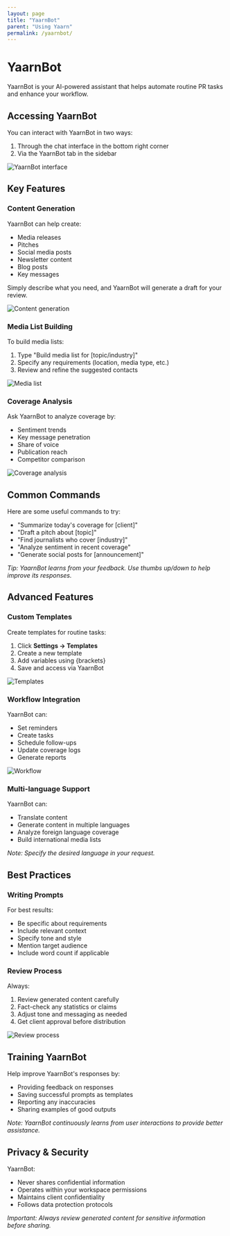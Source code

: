 ```yaml
---
layout: page
title: "YaarnBot"
parent: "Using Yaarn"
permalink: /yaarnbot/
---
```


# YaarnBot

YaarnBot is your AI-powered assistant that helps automate routine PR tasks and enhance your workflow.

## Accessing YaarnBot

You can interact with YaarnBot in two ways:

1. Through the chat interface in the bottom right corner
2. Via the YaarnBot tab in the sidebar

![YaarnBot interface](/assets/images/image33.jpg)

## Key Features

### Content Generation

YaarnBot can help create:

- Media releases
- Pitches
- Social media posts
- Newsletter content
- Blog posts
- Key messages

Simply describe what you need, and YaarnBot will generate a draft for your review.

![Content generation](/assets/images/image44.jpg)

### Media List Building

To build media lists:

1. Type "Build media list for [topic/industry]"
2. Specify any requirements (location, media type, etc.)
3. Review and refine the suggested contacts

![Media list](/assets/images/image49.jpg)

### Coverage Analysis

Ask YaarnBot to analyze coverage by:

- Sentiment trends
- Key message penetration
- Share of voice
- Publication reach
- Competitor comparison

![Coverage analysis](/assets/images/image51.jpg)

## Common Commands

Here are some useful commands to try:

- "Summarize today's coverage for [client]"
- "Draft a pitch about [topic]"
- "Find journalists who cover [industry]"
- "Analyze sentiment in recent coverage"
- "Generate social posts for [announcement]"

_Tip: YaarnBot learns from your feedback. Use thumbs up/down to help improve its responses._

## Advanced Features

### Custom Templates

Create templates for routine tasks:

1. Click **Settings → Templates**
2. Create a new template
3. Add variables using {brackets}
4. Save and access via YaarnBot

![Templates](/assets/images/image47.jpg)

### Workflow Integration

YaarnBot can:

- Set reminders
- Create tasks
- Schedule follow-ups
- Update coverage logs
- Generate reports

![Workflow](/assets/images/image53.jpg)

### Multi-language Support

YaarnBot can:

- Translate content
- Generate content in multiple languages
- Analyze foreign language coverage
- Build international media lists

_Note: Specify the desired language in your request._

## Best Practices

### Writing Prompts

For best results:

- Be specific about requirements
- Include relevant context
- Specify tone and style
- Mention target audience
- Include word count if applicable

### Review Process

Always:

1. Review generated content carefully
2. Fact-check any statistics or claims
3. Adjust tone and messaging as needed
4. Get client approval before distribution

![Review process](/assets/images/image55.jpg)

## Training YaarnBot

Help improve YaarnBot's responses by:

- Providing feedback on responses
- Saving successful prompts as templates
- Reporting any inaccuracies
- Sharing examples of good outputs

_Note: YaarnBot continuously learns from user interactions to provide better assistance._

## Privacy & Security

YaarnBot:

- Never shares confidential information
- Operates within your workspace permissions
- Maintains client confidentiality
- Follows data protection protocols

_Important: Always review generated content for sensitive information before sharing._
